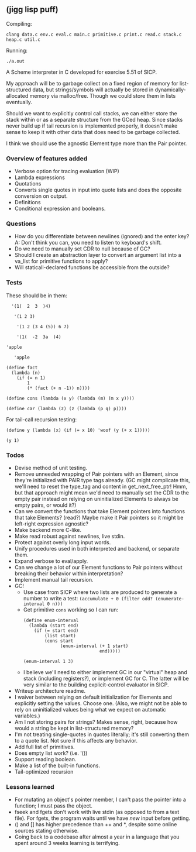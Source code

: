 ## (jigg lisp puff)

 Compiling:
```
clang data.c env.c eval.c main.c primitive.c print.c read.c stack.c heap.c util.c
```
Running:
```
./a.out
```

A Scheme interpreter in C developed for exercise 5.51 of SICP.

My approach will be to garbage collect on a fixed region of memory for
list-structured data, but strings/symbols will actually be stored in
dynamically-allocated memory via malloc/free. Though we could store them
in lists eventually.

Should we want to explicitly control call stacks, we can either store the
stack within or as a separate structure from the GCed heap. Since stacks
never build up if tail recursion is implemented properly, it doesn't make
sense to keep it with other data that does need to be garbage collected.

I think we should use the agnostic Element type more than the Pair pointer.

### Overview of features added
- Verbose option for tracing evaluation (WIP)
- Lambda expressions
- Quotations
- Converts single quotes in input into quote lists and does the opposite
  conversion on output.
- Definitions
- Conditional expression and booleans.

### Questions
- How do you differentiate between newlines (ignored) and the enter key?
  A: Don't think you can, you need to listen to keyboard's shift.
- Do we need to manually set CDR to null because of GC?
- Should I create an abstraction layer to convert an argument list into
  a va_list for primitive functions to apply?
- Will staticall-declared functions be accessible from the outside?

### Tests
These should be in them:
```
  '(1(  2  3  )4)
```
```
   '(1 2 3)
```
```
    '(1 2 (3 4 (5)) 6 7)
```
```
    '(1(  -2  3a  )4)
```
```
'apple
```
```
   'apple
```
```
(define fact
  (lambda (n)
    (if (= n 1)
        1
        (* (fact (+ n -1)) n))))
```
```
(define cons (lambda (x y) (lambda (m) (m x y))))
```
```
(define car (lambda (z) (z (lambda (p q) p))))
```
For tail-call recursion testing:
```
(define y (lambda (x) (if (= x 10) 'woof (y (+ x 1)))))

(y 1)
```

### Todos
- Devise method of unit testing.
- Remove unneeded wrapping of Pair pointers with an Element, since they're
  initialized with PAIR type tags already. (GC might complicate this, we'll
  need to reset the type_tag and content in get_next_free_ptr! Hmm, but that
  approach might mean we'd need to manually set the CDR to the empty pair
  instead on relying on uninitialized Elements to always be empty pairs, or
  would it?)
- Can we convert the functions that take Element pointers into functions that
  take Elements? (read?) Maybe make it Pair pointers so it might be left-right
  expression agnostic?
- Make backend more C-like.
- Make read robust against newlines, live stdin.
- Protect against overly long input words.
- Unify procedures used in both interpreted and backend, or separate them.
- Expand verbose to eval/apply.
- Can we change a lot of our Element functions to Pair pointers without
  breaking their behavior within interpretation?
- Implement manual tail recursion.
- GC!
  - Use case from SICP where two lists are produced to generate a number to
    write a test:
    ```(accumulate + 0 (filter odd? (enumerate-interval 0 n)))```
  - Get primitive `cons` working so I can run:
    ```
    (define enum-interval
      (lambda (start end)
        (if (= start end)
            (list start)
            (cons start
                  (enum-interval (+ 1 start)
                                 end)))))

    (enum-interval 1 3)
    ```
  - I believe we'll need to either implement GC in our "virtual" heap and
    stack (including registers?), or implement GC for C. The latter will be
    very similar to the building explicit-control evaluator in SICP.
- Writeup architecture readme.
- I waiver between relying on default initialization for Elements and
  explicitly setting the values. Choose one. (Also, we might not be able to
  rely on uninitialized values being what we expect on automatic variables.)
- Am I not storing pairs for strings? Makes sense, right, because how would a
  string be kept in list-structured memory?
- I'm not treating single-quotes in quotes literally; it's still converting
  them to a quote list. Not sure if this affects any behavior.
- Add full list of primitives.
- Does empty list work? (i.e. '())
- Support reading boolean.
- Make a list of the built-in functions.
- Tail-optimized recursion

### Lessons learned
- For mutating an object's pointer member, I can't pass the pointer into
  a function; I must pass the object.
- fseek and fgets don't work with live stdin (as opposed to from a text file).
  For fgets, the program waits until we have _new_ input before getting.
- () and [] has higher precedence than ++ and *, despite some online sources
  stating otherwise.
- Going back to a codebase after almost a year in a language that you spent
  around 3 weeks learning is terrifying.
